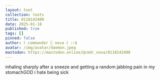 ```yaml
---
layout: toot
collection: toots
title: 0118142400
date: 2025-01-18
published: true
tags: []
pinned: false
author: ⸸ commander ░ nova ⸸ :~$
avatar: /img/avatar/daemon.jpeg
mastodon: https://mastodon.online/@cmdr_nova/0118142400
---
```


inhaling sharply after a sneeze and getting a random jabbing pain in my stomachGOD i hate being sick
